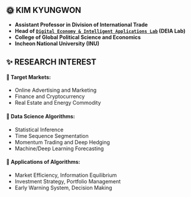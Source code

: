 ## 🌞 KIM KYUNGWON
- **Assistant Professor in Division of International Trade**
- **Head of [`Digital Economy & Intelligent Applications Lab`](https://sites.google.com/view/thekimk) (DEIA Lab)**
- **College of Global Political Science and Economics**
- **Incheon National University (INU)**

## ✨ RESEARCH INTEREST
#### 🏢 Target Markets:
- Online Advertising and Marketing
- Finance and Cryptocurrency
- Real Estate and Energy Commodity
#### 🔭 Data Science Algorithms:
- Statistical Inference
- Time Sequence Segmentation
- Momentum Trading and Deep Hedging
- Machine/Deep Learning Forecasting
#### 🌠 Applications of Algorithms:
- Market Efficiency, Information Equilibrium
- Investment Strategy, Portfolio Management
- Early Warning System, Decision Making

<!--[<img src='https://cdn.jsdelivr.net/npm/simple-icons@3.0.1/icons/github.svg' alt='github' height='40'>](https://github.com/cheonbi)  [<img src='https://cdn.jsdelivr.net/npm/simple-icons@3.0.1/icons/youtube.svg' alt='YouTube' height='40'>](https://www.youtube.com/channel/thekimk)  -->

